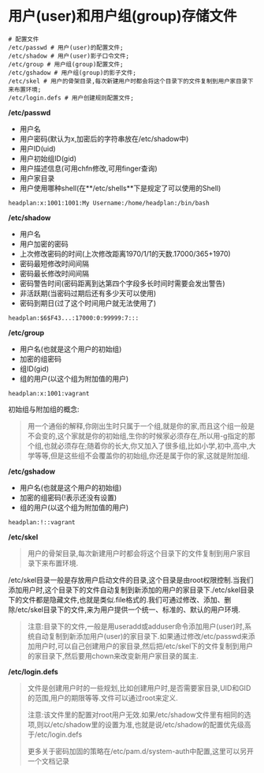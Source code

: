 # 用户\(user\)和用户组\(group\)存储文件

```
# 配置文件
/etc/passwd # 用户(user)的配置文件;
/etc/shadow # 用户(user)影子口令文件;
/etc/group # 用户组(group)配置文件;
/etc/gshadow # 用户组(group)的影子文件;
/etc/skel # 用户的骨架目录,每次新建用户时都会将这个目录下的文件复制到用户家目录下来布置环境;
/etc/login.defs # 用户创建规则配置文件;
```

**/etc/passwd**

* 用户名
* 用户密码\(默认为x,加密后的字符串放在/etc/shadow中\)
* 用户ID\(uid\)
* 用户初始组ID\(gid\)
* 用户描述信息\(可用chfn修改,可用finger查询\)
* 用户家目录
* 用户使用哪种shell\(在**/etc/shells**下是规定了可以使用的Shell\)

```
headplan:x:1001:1001:My Username:/home/headplan:/bin/bash
```

**/etc/shadow**

* 用户名
* 用户加密的密码
* 上次修改密码的时间\(上次修改距离1970/1/1的天数.17000/365+1970\)
* 密码最短修改时间间隔
* 密码最长修改时间间隔
* 密码警告时间\(密码距离到达第四个字段多长时间时需要会发出警告\)
* 非活跃期\(当密码过期后还有多少天可以使用\)
* 密码到期日\(过了这个时间用户就无法使用了\)

```
headplan:$6$F43...:17000:0:99999:7:::
```

**/etc/group**

* 用户名\(也就是这个用户的初始组\)
* 加密的组密码
* 组ID\(gid\)
* 组的用户\(以这个组为附加值的用户\)

```
headplan:x:1001:vagrant
```

初始组与附加组的概念:

> 用一个通俗的解释,你刚出生时只属于一个组,就是你的家,而且这个组一般是不会变的,这个家就是你的初始组,生你的时候家必须存在,所以用-g指定的那个组,也就必须存在;随着你的长大,你又加入了很多组,比如小学,初中,高中,大学等等,但是这些组不会覆盖你的初始组,你还是属于你的家,这就是附加组.

**/etc/gshadow**

* 用户名\(也就是这个用户的初始组\)
* 加密的组密码\(!表示还没有设置\)
* 组的用户\(以这个组为附加值的用户\)

```
headplan:!::vagrant
```

**/etc/skel**

> 用户的骨架目录,每次新建用户时都会将这个目录下的文件复制到用户家目录下来布置环境.

/etc/skel目录一般是存放用户启动文件的目录,这个目录是由root权限控制.当我们添加用户时,这个目录下的文件自动复制到新添加的用户的家目录下./etc/skel目录下的文件都是隐藏文件,也就是类似.file格式的.我们可通过修改、添加、删除/etc/skel目录下的文件,来为用户提供一个统一、标准的、默认的用户环境.

> 注意:目录下的文件,一般是用useradd或adduser命令添加用户\(user\)时,系统自动复制到新添加用户\(user\)的家目录下.如果通过修改/etc/passwd来添加用户时,可以自己创建用户的家目录,然后把/etc/skel下的文件复制到用户的家目录下,然后要用chown来改变新用户家目录的属主.

**/etc/login.defs**

> 文件是创建用户时的一些规划,比如创建用户时,是否需要家目录,UID和GID的范围,用户的期限等等.文件可以通过root来定义.
>
> 注意:该文件里的配置对root用户无效.如果/etc/shadow文件里有相同的选项,则以/etc/shadow里的设置为准,也就是说/etc/shadow的配置优先级高于/etc/login.defs
>
> 更多关于密码加固的策略在/etc/pam.d/system-auth中配置,这里可以另开一个文档记录







